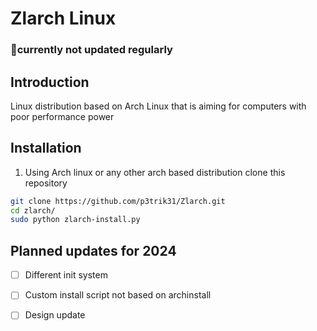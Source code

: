 # Zlarch Linux
### **📣currently not updated regularly**
## Introduction
Linux distribution based on Arch Linux that is aiming for computers with poor performance power

## Installation
1. Using Arch linux or any other arch based distribution clone this repository
```bash
git clone https://github.com/p3trik31/Zlarch.git
cd zlarch/
sudo python zlarch-install.py
```
## Planned updates for 2024
- [ ] Different init system
- [ ] Custom install script not based on archinstall
- [ ] Design update

